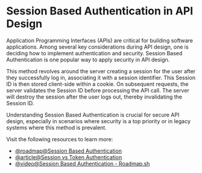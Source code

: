 # Session Based Authentication in API Design

Application Programming Interfaces (APIs) are critical for building software applications. Among several key considerations during API design, one is deciding how to implement authentication and security. Session Based Authentication is one popular way to apply security in API design.

This method revolves around the server creating a session for the user after they successfully log in, associating it with a session identifier. This Session ID is then stored client-side within a cookie. On subsequent requests, the server validates the Session ID before processing the API call. The server will destroy the session after the user logs out, thereby invalidating the Session ID.

Understanding Session Based Authentication is crucial for secure API design, especially in scenarios where security is a top priority or in legacy systems where this method is prevalent.

Visit the following resources to learn more:

- [@roadmap@Session Based Authentication](https://roadmap.sh/guides/session-based-authentication)
- [@article@Session vs Token Authentication](https://www.authgear.com/post/session-vs-token-authentication)
- [@video@Session Based Authentication - Roadmap.sh](https://www.youtube.com/watch?v=gKkBEOq_shs)
